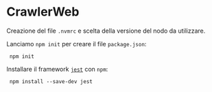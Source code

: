 # CrawlerWeb

Creazione del file `.nvmrc` e scelta della versione del nodo da utilizzare.

Lanciamo `npm init` per creare il file `package.json`:
```
 npm init
```

Installare il framework [`jest`](https://jestjs.io/docs/getting-started) con `npm`:

```
 npm install --save-dev jest
```